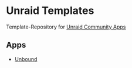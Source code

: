 # Unraid Templates

Template-Repository for [Unraid Community Apps](https://unraid.net/community/apps)


## Apps

- [Unbound](https://github.com/kutzilla/unbound-docker)
